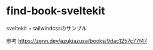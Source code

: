 # find-book-sveltekit

sveltekit + tailwindcssのサンプル

参考
https://zenn.dev/azukiazusa/books/9dac1257c77f47

